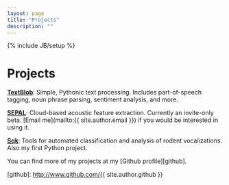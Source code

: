 ```yaml
---
layout: page
title: "Projects"
description: ""
---
```

{% include JB/setup %}

# Projects

**[TextBlob](https://github.com/sloria/TextBlob)**: Simple, Pythonic text processing. Includes part-of-speech tagging, noun phrase parsing, sentiment analysis, and more.

**[SEPAL](http://sepalbio.com)**: Cloud-based acoustic feature extraction. Currently an invite-only beta. [Email me](mailto:{{ site.author.email }}) if you would be interested in using it.

**[Sqk](http://www.github.com/sloria/usv)**: Tools for automated classification and analysis of rodent vocalizations. Also my first Python project.

You can find more of my projects at my [Github profile][github].

[github]: http://www.github.com/{{ site.author.github }}